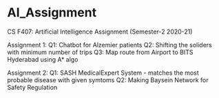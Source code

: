 # AI_Assignment
CS F407: Artificial Intelligence Assignment (Semester-2 2020-21)

Assignment 1:
Q1: Chatbot for Alzemier patients
Q2: Shifting the soliders with minimum number of trips
Q3: Map route from Airport to BITS Hyderabad using A* algo

Assignment 2:
Q1: SASH MedicalExpert System - matches the most probable disease with given symtoms
Q2: Making Baysein Network for Safety Regulation
